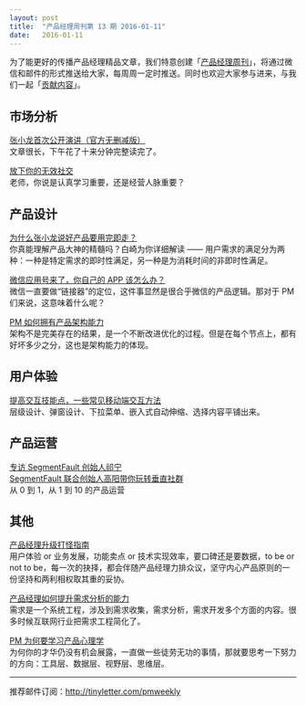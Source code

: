 ```yaml
---
layout: post
title:  "产品经理周刊第 13 期 2016-01-11"
date:   2016-01-11
---
```


为了能更好的传播产品经理精品文章，我们特意创建「[产品经理周刊](http://pmweekly.com/)」，将通过微信和邮件的形式推送给大家，每周周一定时推送。同时也欢迎大家参与进来，与我们一起「[贡献内容](https://github.com/vincent4j/pmweekly.com/issues/new)」。    

## 市场分析 
 
[张小龙首次公开演讲（官方无删减版）](http://mp.weixin.qq.com/s?__biz=MjM5NTE4Njc4NQ==&mid=406130302&idx=1&sn=4ea974c833d6ece9ae516841c4ce9689&scene=23&srcid=0111x9F0azPLJUU5kfpGk2Cc#rd)   
文章很长，下午花了十来分钟完整读完了。    

[放下你的无效社交](http://mp.weixin.qq.com/s?__biz=MzA4NzA5MzA0OQ==&mid=403516677&idx=1&sn=c0ca0e4bb075718497ecd2c3da4643c2&scene=23&srcid=0111XJmdxgp97LhmBv9RvLuo#rd)   
老师，你说是认真学习重要，还是经营人脉重要？                
  
## 产品设计   

[为什么张小龙说好产品要用完即走？](http://mp.weixin.qq.com/s?__biz=MzAxODIzODU0NQ==&mid=402159531&idx=1&sn=d4c9f77ce81c5917e7428c4d5baa8057&scene=23&srcid=0111mshUHhORVBxKU5aPI0gx#rd)    
你真能理解产品大神的精髓吗？白崎为你详细解读 —— 用户需求的满足分为两种：一种是特定需求的即时性满足，另一种是为消耗时间的非即时性满足。     

[微信应用号来了，你自己的 APP 该怎么办？](http://mp.weixin.qq.com/s?__biz=MjM5NDUyOTAwOA==&mid=401780509&idx=1&sn=a266e39aad9c5965730e2fff5a4f7a5e&scene=23&srcid=0111q9KE97e2a7vgR5XTBVCr#rd)    
微信一直要做“链接器”的定位，这件事显然是很合乎微信的产品逻辑。那对于 PM 们来说，这意味着什么呢？    

[PM 如何拥有产品架构能力](https://www.zhihu.com/question/20274850)   
架构不是完美存在的结果，是一个不断改进优化的过程。但是在每个节点上，都有好坏多少之分，这也是架构能力的体现。   
    
 
## 用户体验 

[提高交互技能点，一些常见移动端交互方法](http://www.woshipm.com/ucd/262254.html)   
层级设计、弹窗设计、下拉菜单、嵌入式自动伸缩、选择内容平铺出来。     

## 产品运营 

[专访 SegmentFault 创始人祁宁](http://www.infoq.com/cn/articles/interview-segmentfault-sunny-joyqi)    
[SegmentFault 联合创始人高阳带你玩转垂直社群](http://www.jianshu.com/p/df2d5bf8c400)     
从 0 到 1，从 1 到 10 的产品运营         

## 其他 

[产品经理升级打怪指南](http://mp.weixin.qq.com/s?__biz=MzIwMDI1MTYwMQ==&mid=401528946&idx=1&sn=09deabf447bb00ff55fb1d4e903c1ad2&scene=23&srcid=0111H95kvdZHyDsxUtGXOciu#rd)   
用户体验 or 业务发展，功能卖点 or 技术实现效率，要口碑还是要数据，to be or not to be，每一次的抉择，都会伴随产品经理力排众议，坚守内心产品原则的一份坚持和两利相权取其重的妥协。   

[产品经理如何提升需求分析的能力](https://www.zhihu.com/question/19661689)   
需求是一个系统工程，涉及到需求收集，需求分析，需求开发多个方面的内容。很多时候互联网行业把需求工程简化了。    

[PM 为何要学习产品心理学](http://toutiao.com/a6233591167364382977/?wxshare_count=2&from=groupmessage&isappinstalled=0)   
为何你的才华仍没有机会展露，一直做一些徒劳无功的事情，那就要思考一下努力的方向：工具层、数据层、视野层、思维层。    

---
推荐邮件订阅：<http://tinyletter.com/pmweekly>  
      
  
 
